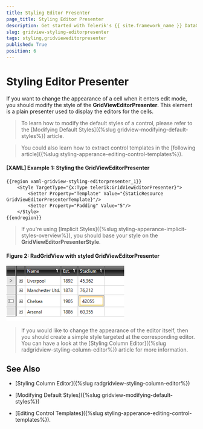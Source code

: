 ```yaml
---
title: Styling Editor Presenter
page_title: Styling Editor Presenter
description: Get started with Telerik's {{ site.framework_name }} DataGrid and learn how to change the appearance of a cell when it enters edit mode.
slug: gridview-styling-editorpresenter
tags: styling,gridvieweditorpresenter
published: True
position: 6
---
```


# Styling Editor Presenter

If you want to change the appearance of a cell when it enters edit mode, you should modify the style of the __GridViewEditorPresenter__. This element is a plain presenter used to display the editors for the cells.

>To learn how to modify the default styles of a control, please refer to the [Modifying Default Styles]({%slug gridview-modifying-default-styles%}) article.

>You could also learn how to extract control templates in the [following article]({%slug styling-apperance-editing-control-templates%}).

#### __[XAML] Example 1: Styling the GridViewEditorPresenter__

	{{region xaml-gridview-styling-editorpresenter_1}}
		<Style TargetType="{x:Type telerik:GridViewEditorPresenter}">
		    <Setter Property="Template" Value="{StaticResource GridViewEditorPresenterTemplate}"/>
		    <Setter Property="Padding" Value="5"/>
		</Style>
	{{endregion}}

>If you're using [Implicit Styles]({%slug styling-apperance-implicit-styles-overview%}), you should base your style on the __GridViewEditorPresenterStyle__.

#### __Figure 2: RadGridView with styled GridViewEditorPresenter__

![Telerik {{ site.framework_name }} DataGrid-styled-editor-presenter](images/gridview-styled-editorpresenter.png)
            
>If you would like to change the appearance of the editor itself, then you should create a simple style targeted at the corresponding editor. You can have a look at the [Styling Column Editor]({%slug radgridview-styling-column-editor%}) article for more information.
        
## See Also

 * [Styling Column Editor]({%slug radgridview-styling-column-editor%})

 * [Modifying Default Styles]({%slug gridview-modifying-default-styles%})

 * [Editing Control Templates]({%slug styling-apperance-editing-control-templates%}).

